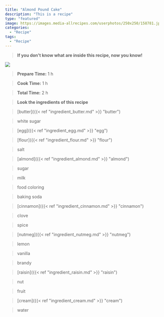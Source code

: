 ```yaml
---
title: "Almond Pound Cake"
description: "This is a recipe"
type: "featured"
image: https://images.media-allrecipes.com/userphotos/250x250/158781.jpg
categories: 
  - "Recipe"
tags: 
  - "Recipe"
---
```



>**If you don't know what are inside this recipe, now you know!**

![](../images/Recipes-Banner.jpg)
> **Prepare Time:** 1 h


> **Cook Time:** 1 h


> **Total Time:** 2 h

> **Look the ingredients of this recipe**

> [butter]({{< ref "ingredient_butter.md" >}} "butter")

> white sugar

> [egg]({{< ref "ingredient_egg.md" >}} "egg")

> [flour]({{< ref "ingredient_flour.md" >}} "flour")

> salt

> [almond]({{< ref "ingredient_almond.md" >}} "almond")

> sugar

> milk

> food coloring

> baking soda

> [cinnamon]({{< ref "ingredient_cinnamon.md" >}} "cinnamon")

> clove

> spice

> [nutmeg]({{< ref "ingredient_nutmeg.md" >}} "nutmeg")

> lemon

> vanilla

> brandy

> [raisin]({{< ref "ingredient_raisin.md" >}} "raisin")

> nut

> fruit

> [cream]({{< ref "ingredient_cream.md" >}} "cream")

> water

